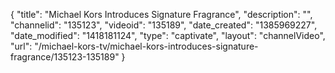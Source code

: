 {
    "title": "Michael Kors Introduces Signature Fragrance",
    "description": "",
    "channelid": "135123",
    "videoid": "135189",
    "date_created": "1385969227",
    "date_modified": "1418181124",
    "type": "captivate",
    "layout": "channelVideo",
    "url": "\/michael-kors-tv\/michael-kors-introduces-signature-fragrance\/135123-135189"
}